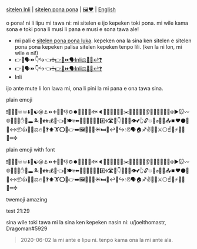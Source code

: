 [sitelen Inli](https://joelthomastr.github.io/tokipona) | [<span class="spp">sitelen pona pona</span>](https://joelthomastr.github.io/tokipona/READMEspp) | [&#x1f5bc;&#x2764;](https://joelthomastr.github.io/tokipona/READMEsp) | [English](https://joelthomastr.github.io/tokipona/READMEen)

o pona! ni li lipu mi tawa ni: mi sitelen e ijo kepeken toki pona. mi wile kama sona e toki pona li musi li pana e musi e sona tawa ale!

- mi pali e [sitelen pona pona luka](https://joelthomastr.github.io/tokipona/sitelen-pona-pona-luka_si). kepeken ona la sina ken sitelen e sitelen pona pona kepeken palisa sitelen kepeken tenpo lili. (ken la ni lon, mi wile e ni!)
- <span class="sp">&#x1f449;&#x1f4aa;&#x1f5e3;&#x23e9;&#xfe0f;&#x1f447;&#x21aa;&#xfe0f;&#x1f448;&#x2797;&#xfe0f;</span>[<span class="sp">&#x1f449;&#x1f527;&#x23e9;&#xfe0f;&#x1f5e3;Inli&#x2696;&#xfe0f;&#x1f464;&#x1f300;&#x21a9;&#xfe0f;&#x2753;&#xfe0f;</span>](https://joelthomastr.github.io/tokipona/kepeken-pi-toki-inli_si)
- &#x1f449;&#x1f4aa;&#x1f5e3;&#x23e9;&#xfe0f;&#x1f447;&#x21aa;&#xfe0f;&#x1f448;&#x2797;&#xfe0f;[&#x1f449;&#x1f527;&#x23e9;&#xfe0f;&#x1f5e3;Inli&#x2696;&#xfe0f;&#x1f464;&#x1f300;&#x21a9;&#xfe0f;&#x2753;&#xfe0f;](https://joelthomastr.github.io/tokipona/kepeken-pi-toki-inli_si)
- <i class="twa twa-backhand-index-pointing-right"></i><i class="twa twa-flexed-biceps"></i><i class="twa twa-speaking-head"></i><i class="twa twa-fast-forward-button"></i><i class="twa twa-backhand-index-pointing-down"></i><i class="twa twa-left-arrow-curving-right"></i><i class="twa twa-backhand-index-pointing-left"></i><i class="twa twa-division-sign"></i><i class="twa twa-backhand-index-pointing-right"></i><i class="twa twa-wrench"></i><i class="twa twa-fast-forward-button"></i><i class="twa twa-speaking-head"></i>Inli<i class="twa twa-balance-scale"></i><i class="twa twa-bust-in-silhouette"></i><i class="twa twa-cyclone"></i><i class="twa twa-right-arrow-curving-left"></i><i class="twa twa-question-mark"></i>

ijo ante mute li lon lawa mi, ona li pini la mi pana e ona tawa sina.

plain emoji

&#x2757;&#xfe0f;&#x1f98e;&#x274c;&#x1f3f9;&#x267e;&#xfe0f;&#x267e;&#xfe0f;&#x2b07;&#xfe0f;&#x1f500;&#x262f;&#xfe0f;&#x1f622;&#x2693;&#xfe0f;&#x23e9;&#xfe0f;&#x2795;&#xfe0f;&#x1f6d2;&#x1f41a;&#x1f44e;&#x2699;&#xfe0f;&#x23fa;&#xfe0f;&#x1f4a9;&#x1f464;&#x1f49b;&#x1f45c;&#x1f41f;&#x1f508;&#x1f6b6;&#x1f334;&#x1f4aa;&#x1f527;&#x1f34e;&#x2755;&#x2702;&#xfe0f;&#x1f48e;&#x1f366;&#x1f4a8;&#x1f308;&#x1f465;&#x1f442;&#x1f53c;&#x1f634;&#x1f535;&#x1f636;&#x1f9f1;&#x1f455;&#x2744;&#xfe0f;&#x25b6;&#xfe0f;&#x1f42d;&#x3030;&#xfe0f;&#x1F310;&#x1f4c4;&#x1f534;&#x1f4cd;&#x270b;&#xfe0f;&#x1f440;&#x1f573;&#x1f3dd;&#x1f475;&#x1f46a;&#x1f4b0;&#x1f467;&#x1f448;&#x1f468;&#x1f37d;&#x1f480;&#x2b05;&#xfe0f;&#x1f479;&#x1f639;&#x1f319;&#x1f603;&#x1f450;&#x1f9c2;&#x23;&#xfe0f;&#x20e3;&#x1f300;&#x1f6e3;&#x1f5fb;&#x1f447;&#x1f4ac;&#x1f9b5;&#x1f44b;&#x1f441;&#xfe0f;&#x1f495;&#x1f446;&#x1f513;&#x1f4a5;&#x1f6a7;&#x270a;&#xfe0f;&#x1f4cf;&#x1f35e;&#x1f4e4;&#x23f9;&#xfe0f;&#x2764;&#xfe0f;&#x26ab;&#xfe0f;&#x1f3c1;&#x1f41e;&#x2194;&#xfe0f;&#x1f4e6;&#x1f44d;&#x1f9de;&#x1f4d6;&#x2696;&#xfe0f;&#x1f525;&#x1f532;&#x2753;&#xfe0f;&#x2b06;&#xfe0f;&#x1f3cb;&#xfe0f;&#x2b55;&#xfe0f;&#x1f381;&#x1f449;&#x27a1;&#xfe0f;&#x1f5bc;&#x1f9e0;&#x1f412;&#x1f418;&#x2600;&#xfe0f;&#x1f6cf;&#x1f36d;&#x21a9;&#xfe0f;&#x1f914;&#x21aa;&#xfe0f;&#x1f4a7;&#x23f0;&#xfe0f;&#x1f5e3;&#x1f3e0;&#x2650;&#x270c;&#xfe0f;&#x1f346;&#x1f444;&#x2694;&#xfe0f;&#x26aa;&#xfe0f;&#x261d;&#xfe0f;&#x1f985;&#x26a1;&#xfe0f;&#x1f6eb;&#x1f4ad;&#x1f523;&#x2796;&#xfe0f;&#x2797;&#xfe0f;

plain emoji with font

<span class="sp">&#x2757;&#xfe0f;&#x1f98e;&#x274c;&#x1f3f9;&#x267e;&#xfe0f;&#x267e;&#xfe0f;&#x2b07;&#xfe0f;&#x1f500;&#x262f;&#xfe0f;&#x1f622;&#x2693;&#xfe0f;&#x23e9;&#xfe0f;&#x2795;&#xfe0f;&#x1f6d2;&#x1f41a;&#x1f44e;&#x2699;&#xfe0f;&#x23fa;&#xfe0f;&#x1f4a9;&#x1f464;&#x1f49b;&#x1f45c;&#x1f41f;&#x1f508;&#x1f6b6;&#x1f334;&#x1f4aa;&#x1f527;&#x1f34e;&#x2755;&#x2702;&#xfe0f;&#x1f48e;&#x1f366;&#x1f4a8;&#x1f308;&#x1f465;&#x1f442;&#x1f53c;&#x1f634;&#x1f535;&#x1f636;&#x1f9f1;&#x1f455;&#x2744;&#xfe0f;&#x25b6;&#xfe0f;&#x1f42d;&#x3030;&#xfe0f;&#x1F310;&#x1f4c4;&#x1f534;&#x1f4cd;&#x270b;&#xfe0f;&#x1f440;&#x1f573;&#x1f3dd;&#x1f475;&#x1f46a;&#x1f4b0;&#x1f467;&#x1f448;&#x1f468;&#x1f37d;&#x1f480;&#x2b05;&#xfe0f;&#x1f479;&#x1f639;&#x1f319;&#x1f603;&#x1f450;&#x1f9c2;&#x23;&#xfe0f;&#x20e3;&#x1f300;&#x1f6e3;&#x1f5fb;&#x1f447;&#x1f4ac;&#x1f9b5;&#x1f44b;&#x1f441;&#xfe0f;&#x1f495;&#x1f446;&#x1f513;&#x1f4a5;&#x1f6a7;&#x270a;&#xfe0f;&#x1f4cf;&#x1f35e;&#x1f4e4;&#x23f9;&#xfe0f;&#x2764;&#xfe0f;&#x26ab;&#xfe0f;&#x1f3c1;&#x1f41e;&#x2194;&#xfe0f;&#x1f4e6;&#x1f44d;&#x1f9de;&#x1f4d6;&#x2696;&#xfe0f;&#x1f525;&#x1f532;&#x2753;&#xfe0f;&#x2b06;&#xfe0f;&#x1f3cb;&#xfe0f;&#x2b55;&#xfe0f;&#x1f381;&#x1f449;&#x27a1;&#xfe0f;&#x1f5bc;&#x1f9e0;&#x1f412;&#x1f418;&#x2600;&#xfe0f;&#x1f6cf;&#x1f36d;&#x21a9;&#xfe0f;&#x1f914;&#x21aa;&#xfe0f;&#x1f4a7;&#x23f0;&#xfe0f;&#x1f5e3;&#x1f3e0;&#x2650;&#x270c;&#xfe0f;&#x1f346;&#x1f444;&#x2694;&#xfe0f;&#x26aa;&#xfe0f;&#x261d;&#xfe0f;&#x1f985;&#x26a1;&#xfe0f;&#x1f6eb;&#x1f4ad;&#x1f523;&#x2796;&#xfe0f;&#x2797;&#xfe0f;</span>

twemoji amazing

<i class="twa twa-exclamation-mark"></i><i class="twa twa-lizard"></i><i class="twa twa-cross-mark"></i><i class="twa twa-bow-and-arrow"></i><i class="twa twa-infinity"></i><i class="twa twa-infinity"></i><i class="twa twa-down-arrow"></i><i class="twa twa-shuffle-tracks-button"></i><i class="twa twa-yin-yang"></i><i class="twa twa-crying-face"></i><i class="twa twa-anchor"></i><i class="twa twa-fast-forward-button"></i><i class="twa twa-plus-sign"></i><i class="twa twa-shopping-cart"></i><i class="twa twa-spiral-shell"></i><i class="twa twa-thumbs-down"></i><i class="twa twa-gear"></i><i class="twa twa-record-button"></i><i class="twa twa-pile-of-poo"></i><i class="twa twa-bust-in-silhouette"></i><i class="twa twa-yellow-heart"></i><i class="twa twa-handbag"></i><i class="twa twa-fish"></i><i class="twa twa-speaker-low-volume"></i><i class="twa twa-person-walking"></i><i class="twa twa-palm-tree"></i><i class="twa twa-flexed-biceps"></i><i class="twa twa-wrench"></i><i class="twa twa-red-apple"></i><i class="twa twa-white-exclamation-mark"></i><i class="twa twa-scissors"></i><i class="twa twa-gem-stone"></i><i class="twa twa-soft-ice-cream"></i><i class="twa twa-dashing-away"></i><i class="twa twa-rainbow"></i><i class="twa twa-busts-in-silhouette"></i><i class="twa twa-ear"></i><i class="twa twa-upwards-button"></i><i class="twa twa-sleeping-face"></i><i class="twa twa-blue-circle"></i><i class="twa twa-face-without-mouth"></i><i class="twa twa-brick"></i><i class="twa twa-t-shirt"></i><i class="twa twa-snowflake"></i><i class="twa twa-play-button"></i><i class="twa twa-mouse-face"></i><span style="background-color:#ffffff;"><i class="twa twa-wavy-dash"></i></span><i class="twa twa-globe-with-meridians"></i><i class="twa twa-page-facing-up"></i><i class="twa twa-red-circle"></i><i class="twa twa-round-pushpin"></i><i class="twa twa-raised-hand"></i><i class="twa twa-eyes"></i><i class="twa twa-hole"></i><i class="twa twa-desert-island"></i><i class="twa twa-old-woman"></i><i class="twa twa-family"></i><i class="twa twa-money-bag"></i><i class="twa twa-girl"></i><i class="twa twa-backhand-index-pointing-left"></i><i class="twa twa-man"></i><i class="twa twa-fork-and-knife-with-plate"></i><i class="twa twa-skull"></i><i class="twa twa-left-arrow"></i><i class="twa twa-ogre"></i><i class="twa twa-cat-with-tears-of-joy"></i><i class="twa twa-crescent-moon"></i><i class="twa twa-grinning-face-with-big-eyes"></i><i class="twa twa-open-hands"></i><i class="twa twa-salt"></i><i class="twa twa-keycap"></i><i class="twa twa-cyclone"></i><i class="twa twa-motorway"></i><i class="twa twa-mount-fuji"></i><i class="twa twa-backhand-index-pointing-down"></i><i class="twa twa-speech-balloon"></i><i class="twa twa-leg"></i><i class="twa twa-waving-hand"></i><i class="twa twa-eye"></i><i class="twa twa-two-hearts"></i><i class="twa twa-backhand-index-pointing-up"></i><i class="twa twa-unlocked"></i><i class="twa twa-collision"></i><i class="twa twa-construction"></i><i class="twa twa-raised-fist"></i><i class="twa twa-straight-ruler"></i><i class="twa twa-bread"></i><i class="twa twa-outbox-tray"></i><i class="twa twa-stop-button"></i><i class="twa twa-red-heart"></i><i class="twa twa-black-circle"></i><i class="twa twa-chequered-flag"></i><i class="twa twa-lady-beetle"></i><i class="twa twa-left-right-arrow"></i><i class="twa twa-package"></i><i class="twa twa-thumbs-up"></i><i class="twa twa-genie"></i><i class="twa twa-open-book"></i><i class="twa twa-balance-scale"></i><i class="twa twa-fire"></i><i class="twa twa-black-square-button"></i><i class="twa twa-question-mark"></i><i class="twa twa-up-arrow"></i><i class="twa twa-person-lifting-weights"></i><i class="twa twa-hollow-red-circle"></i><i class="twa twa-wrapped-gift"></i><i class="twa twa-backhand-index-pointing-right"></i><i class="twa twa-right-arrow"></i><i class="twa twa-framed-picture"></i><i class="twa twa-brain"></i><i class="twa twa-monkey"></i><i class="twa twa-elephant"></i><i class="twa twa-sun"></i><i class="twa twa-bed"></i><i class="twa twa-lollipop"></i><i class="twa twa-right-arrow-curving-left"></i><i class="twa twa-thinking-face"></i><i class="twa twa-left-arrow-curving-right"></i><i class="twa twa-droplet"></i><i class="twa twa-alarm-clock"></i><i class="twa twa-speaking-head"></i><i class="twa twa-house"></i><i class="twa twa-sagittarius"></i><i class="twa twa-victory-hand"></i><i class="twa twa-eggplant"></i><i class="twa twa-mouth"></i><i class="twa twa-crossed-swords"></i><i class="twa twa-white-circle"></i><i class="twa twa-index-pointing-up"></i><i class="twa twa-eagle"></i><i class="twa twa-high-voltage"></i><i class="twa twa-airplane-departure"></i><i class="twa twa-thought-balloon"></i><i class="twa twa-input-symbols"></i><i class="twa twa-minus-sign"></i><i class="twa twa-division-sign"></i>

test 21:29

sina wile toki tawa mi la sina ken kepeken nasin ni:
u/joelthomastr, Dragoman#5929

> 2020-06-02 la mi ante e lipu ni. tenpo kama ona la mi ante ala.
